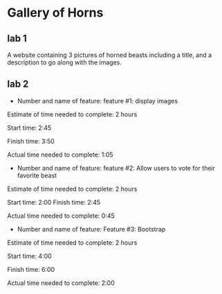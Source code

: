 # Gallery of Horns

## lab 1

A website containing 3 pictures of horned beasts including a title, and a description to go along with the images.


## lab 2

* Number and name of feature: feature #1: display images

Estimate of time needed to complete: 2 hours

Start time: 2:45

Finish time: 3:50

Actual time needed to complete: 1:05


* Number and name of feature: feature #2: Allow users to vote for their favorite beast

Estimate of time needed to complete: 2 hours

Start time: 2:00
Finish time: 2:45

Actual time needed to complete: 0:45


* Number and name of feature: Feature #3: Bootstrap

Estimate of time needed to complete: 2 hours

Start time: 4:00

Finish time: 6:00

Actual time needed to complete: 2:00
